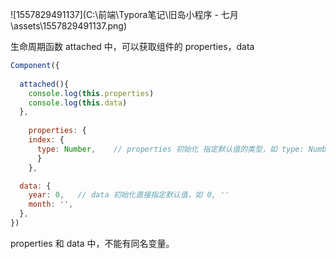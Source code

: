 ![1557829491137](C:\前端\Typora笔记\旧岛小程序 - 七月\assets\1557829491137.png)

生命周期函数 attached 中，可以获取组件的 properties，data

```js
Component({
  
  attached(){
    console.log(this.properties)
    console.log(this.data)
  },
  
	properties: {
    index: {
      type: Number,    // properties 初始化 指定默认值的类型，如 type: Number
      }
    },

  data: {
    year: 0,   // data 初始化直接指定默认值，如 0, ''
    month: '',
  },
})
```

properties  和 data 中，不能有同名变量。
